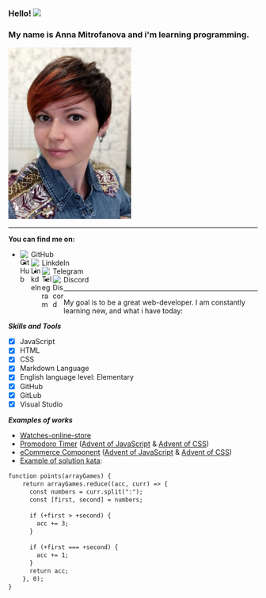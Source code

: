 ### **Hello!** <img src="https://media.giphy.com/media/hvRJCLFzcasrR4ia7z/giphy.gif" width="25px">
### **My name is Anna Mitrofanova and i'm learning programming.**
![My photo](./photo%20profile.jpg)


----
**You can find me on:**

 - GitHub <a href="https://github.com/Chibik1307">  <img align="left"
   alt="GitHub" width="22px"
   src="https://cdn.jsdelivr.net/npm/simple-icons@v3/icons/github.svg"
   /> </a>
 - LinkdeIn <a href="https://www.linkedin.com/in/anna-m-b19584227/">  <img
   align="left" alt="LinkdeIn" width="22px"
   src="https://cdn.jsdelivr.net/npm/simple-icons@v3/icons/linkedin.svg"
   /> </a>
 - Telegram <a href="https://t.me/Anich1307">  <img align="left"
   alt="Telegram" width="22px"
   src="https://cdn.jsdelivr.net/npm/simple-icons@v3/icons/telegram.svg"
   /> </a>
 - Discord <a href="https://discordapp.com/users/409028107039801354/">  <img align="left"
   alt="Discord" width="22px"
   src="https://cdn.jsdelivr.net/npm/simple-icons@v3/icons/discord.svg" 
   /> </a>

***

My goal is to be a great web-developer. I am constantly learning new, and what i have today:

***Skills and Tools***
 - [X] JavaScript
 - [X] HTML
 - [X] CSS
 - [X] Markdown Language
 - [X] English language level: Elementary
 - [X] GitHub
 - [X] GitLub
 - [X] Visual Studio

***Examples of works***
 - [Watches-online-store](https://github.com/Chibik1307/Watches-online-store.git)
 - [Promodoro Timer](https://github.com/Chibik1307/promodoro-timer.git) ([Advent of JavaScript](https://www.adventofjs.com/?ck_subscriber_id=1525404031) & [Advent of CSS](https://www.adventofcss.com/?ck_subscriber_id=1525404031))
 - [eCommerce Component](https://github.com/Chibik1307/ecommerce-component.git) ([Advent of JavaScript](https://www.adventofjs.com/?ck_subscriber_id=1525404031) & [Advent of CSS](https://www.adventofcss.com/?ck_subscriber_id=1525404031))
 - [Example of solution kata](https://www.codewars.com/kata/5bb904724c47249b10000131):
```
function points(arrayGames) {
	return arrayGames.reduce((acc, curr) => { 
	  const numbers = curr.split(":");
	  const [first, second] = numbers;

	  if (+first > +second) {
	    acc += 3;
	  }

	  if (+first === +second) {
	    acc += 1;
	  }
	  return acc;
	}, 0);
}
```